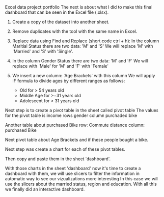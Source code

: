 Excel data project portfolio
The next is about what I did to make this final dashboard that can be seen in the Excel file (.xlsx).

1. Create a copy of the dataset into another sheet.

2. Remove duplicates with the tool with the same name in Excel.

3. Replace data using Find and Replace (short code ctrl + h):
In the column Maritial Status there are two data: 'M' and 'S'
We will replace 'M' with 'Married' and 'S' with 'Single'.

4. In the column Gender Status there are two data: 'M' and 'F'
We will replace with 'Male' for 'M' and 'F' with 'Female'

5. We insert a new column: 'Age Brackets' with this column
  We will apply IF formula to divide ages by different ranges as follows:
   - Old for > 54 years old
   - Middle Age for  >=31 years old
   - Adolescent for < 31 years old
 
Next step is to create a pivot table in the sheet called pivot table
The values for the pivot table is income
rows gender column purchaded bike

Another table about purchased Bike
row: Commute distance
column: purchased Bike

Next pivot table about Age Brackets and if these people bought a bike.

Next step was create a chart for each of these pivot tables.

Then copy and paste them in the sheet 'dashboard'.

With those charts in the sheet 'dashboard' now it's time to create a dashboard with them, we will use slicers to filter the information
in automatic way to see our vizualizations more interesting 
In this case we will use the slicers about the married status, region and education.
With all this we finally did an interactive dashboard.
